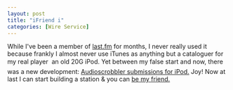 ```yaml
---
layout: post
title: "iFriend i"
categories: [Wire Service]
---
```

While I've been a member of <a href="http://www.last.fm/">last.fm</a> for months, I never really used it because frankly I almost never use iTunes as anything but a cataloguer for my real player &#151; an old 20G iPod. Yet between my false start and now, there was a new development: <a href="http://homepage.sunrise.ch/mysunrise/ph_waeber/audiopod/">Audioscrobbler submissions for iPod.</a> Joy! Now at last I can start building a station &amp; you can <a href="http://www.last.fm/user/bjorke/">be my friend.</a>
